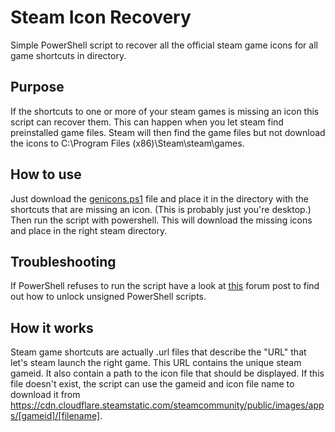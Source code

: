 # Steam Icon Recovery
Simple PowerShell script to recover all the official steam game icons for all game shortcuts in directory.

## Purpose
If the shortcuts to one or more of your steam games is missing an icon this script can recover them.
This can happen when you let steam find preinstalled game files.
Steam will then find the game files but not download the icons to C:\Program Files (x86)\Steam\steam\games.

## How to use
Just download the [genicons.ps1](https://github.com/tygerfox/steamiconrecovery/releases/download/v0.1.0/genicons.ps1) file and place it in the directory with the shortcuts that are missing an icon. (This is probably just you're desktop.)
Then run the script with powershell. This will download the missing icons and place in the right steam directory.

## Troubleshooting
If PowerShell refuses to run the script have a look at [this](https://superuser.com/questions/106360/how-to-enable-execution-of-powershell-scripts) forum post to find out how to unlock unsigned PowerShell scripts.

## How it works
Steam game shortcuts are actually .url files that describe the "URL" that let's steam launch the right game.
This URL contains the unique steam gameid. It also contain a path to the icon file that should be displayed.
If this file doesn't exist, the script can use the gameid and icon file name to download it from https://cdn.cloudflare.steamstatic.com/steamcommunity/public/images/apps/[gameid]/[filename].

